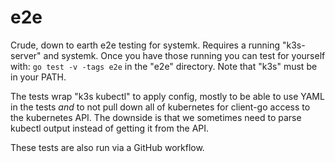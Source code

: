 # e2e

Crude, down to earth e2e testing for systemk. Requires a running "k3s-server" and systemk. Once you
have those running you can test for yourself with: `go test -v -tags e2e` in the "e2e" directory.
Note that "k3s" must be in your PATH.

The tests wrap "k3s kubectl" to apply config, mostly to be able to use YAML in the tests *and* to
not pull down all of kubernetes for client-go access to the kubernetes API. The downside is that we
sometimes need to parse kubectl output instead of getting it from the API.

These tests are also run via a GitHub workflow.
